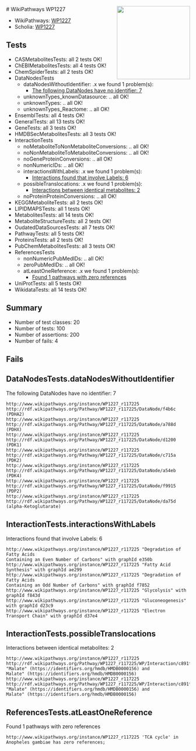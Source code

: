 <img style="float: right; width: 200px" src="https://upload.wikimedia.org/wikipedia/commons/thumb/8/83/Wplogo_with_text_500.png/640px-Wplogo_with_text_500.png" />
# WikiPathways WP1227

* WikiPathways: [WP1227](https://identifiers.org/wikipathways:WP1227)
* Scholia: [WP1227](https://scholia.toolforge.org/wikipathways/WP1227)
## Tests
* CASMetabolitesTests: all 2 tests OK!
* ChEBIMetabolitesTests: all 4 tests OK!
* ChemSpiderTests: all 2 tests OK!
* DataNodesTests
    * dataNodesWithoutIdentifier: .x we found 1 problem(s):
        * [The following DataNodes have no identifier: 7](#d2d32fa6)
    * unknownTypes_knownDatasource: .. all OK!
    * unknownTypes: .. all OK!
    * unknownTypes_Reactome: .. all OK!
* EnsemblTests: all 4 tests OK!
* GeneralTests: all 13 tests OK!
* GeneTests: all 3 tests OK!
* HMDBSecMetabolitesTests: all 3 tests OK!
* InteractionTests
    * noMetaboliteToNonMetaboliteConversions: .. all OK!
    * noNonMetaboliteToMetaboliteConversions: .. all OK!
    * noGeneProteinConversions: .. all OK!
    * nonNumericIDs: .. all OK!
    * interactionsWithLabels: .x we found 1 problem(s):
        * [Interactions found that involve Labels: 6](#630d267d)
    * possibleTranslocations: .x we found 1 problem(s):
        * [Interactions between identical metabolites: 2](#d59038c5)
    * noProteinProteinConversions: .. all OK!
* KEGGMetaboliteTests: all 2 tests OK!
* LIPIDMAPSTests: all 1 tests OK!
* MetabolitesTests: all 14 tests OK!
* MetaboliteStructureTests: all 2 tests OK!
* OudatedDataSourcesTests: all 7 tests OK!
* PathwayTests: all 5 tests OK!
* ProteinsTests: all 2 tests OK!
* PubChemMetabolitesTests: all 3 tests OK!
* ReferencesTests
    * nonNumericPubMedIDs: .. all OK!
    * zeroPubMedIDs: .. all OK!
    * atLeastOneReference: .x we found 1 problem(s):
        * [Found 1 pathways with zero references](#35eb778e)
* UniProtTests: all 5 tests OK!
* WikidataTests: all 14 tests OK!


## Summary

* Number of test classes: 20
* Number of tests: 100
* Number of assertions: 200
* Number of fails: 4

## Fails

<a name="d2d32fa6" />

## DataNodesTests.dataNodesWithoutIdentifier

The following DataNodes have no identifier: 7
```
http://www.wikipathways.org/instance/WP1227_r117225 http://rdf.wikipathways.org/Pathway/WP1227_r117225/DataNode/f4b6c (PDHA2)
http://www.wikipathways.org/instance/WP1227_r117225 http://rdf.wikipathways.org/Pathway/WP1227_r117225/DataNode/a788d (PDHX)
http://www.wikipathways.org/instance/WP1227_r117225 http://rdf.wikipathways.org/Pathway/WP1227_r117225/DataNode/d1200 (PDK1)
http://www.wikipathways.org/instance/WP1227_r117225 http://rdf.wikipathways.org/Pathway/WP1227_r117225/DataNode/c715a (PDK2)
http://www.wikipathways.org/instance/WP1227_r117225 http://rdf.wikipathways.org/Pathway/WP1227_r117225/DataNode/a54eb (PDK4)
http://www.wikipathways.org/instance/WP1227_r117225 http://rdf.wikipathways.org/Pathway/WP1227_r117225/DataNode/f9915 (PDP2)
http://www.wikipathways.org/instance/WP1227_r117225 http://rdf.wikipathways.org/Pathway/WP1227_r117225/DataNode/da75d (alpha-Ketoglutarate)
```

<a name="630d267d" />

## InteractionTests.interactionsWithLabels

Interactions found that involve Labels: 6
```
http://www.wikipathways.org/instance/WP1227_r117225 "Degradation of Fatty Acids
Containing an Even Number of Carbons" with graphId e350b
http://www.wikipathways.org/instance/WP1227_r117225 "Fatty Acid Synthesis" with graphId ae299
http://www.wikipathways.org/instance/WP1227_r117225 "Degradation of Fatty Acids
Containing an Odd Number of Carbons" with graphId f7852
http://www.wikipathways.org/instance/WP1227_r117225 "Glycolysis" with graphId f843d
http://www.wikipathways.org/instance/WP1227_r117225 "Gluconeogenesis" with graphId d23c9
http://www.wikipathways.org/instance/WP1227_r117225 "Electron Transport Chain" with graphId d37e4
```

<a name="d59038c5" />

## InteractionTests.possibleTranslocations

Interactions between identical metabolites: 2
```
http://www.wikipathways.org/instance/WP1227_r117225 http://rdf.wikipathways.org/Pathway/WP1227_r117225/WP/Interaction/c891f_1 "Malate" (https://identifiers.org/hmdb/HMDB0000156) and 
Malate" (https://identifiers.org/hmdb/HMDB0000156)
http://www.wikipathways.org/instance/WP1227_r117225 http://rdf.wikipathways.org/Pathway/WP1227_r117225/WP/Interaction/c891f_2 "Malate" (https://identifiers.org/hmdb/HMDB0000156) and 
Malate" (https://identifiers.org/hmdb/HMDB0000156)
```

<a name="35eb778e" />

## ReferencesTests.atLeastOneReference

Found 1 pathways with zero references
```
http://www.wikipathways.org/instance/WP1227_r117225 'TCA cycle' in Anopheles gambiae has zero references; 
```

